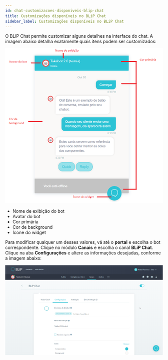 ```yaml
---
id: chat-customizacoes-disponiveis-blip-chat
title: Customizações disponíveis no BLiP Chat
sidebar_label: Customizações disponíveis no BLiP Chat
---
```


O BLiP Chat permite customizar alguns detalhes na interface do chat. A imagem abaixo detalha exatamente quais itens podem ser customizados:

![Item customizáveis blip chat](../../assets/practice/blip-chat/chat-customizacoes-disponiveis-blip-chat-1.png)<br>

* Nome de exibição do bot  
* Avatar do bot  
* Cor primária  
* Cor de background  
* Ícone do widget  

Para modificar qualquer um desses valores, vá até o **portal** e escolha o bot correspondente. Clique no módulo **Canais** e escolha o canal **BLiP Chat**. Clique na aba **Configurações** e altere as informações desejadas, conforme a imagem abaixo:

![Opções de customização blip chat](../../assets/practice/blip-chat/chat-customizacoes-disponiveis-blip-chat-2.png)